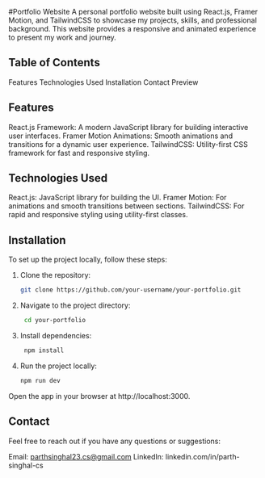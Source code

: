 #Portfolio Website
A personal portfolio website built using React.js, Framer Motion, and TailwindCSS to showcase my projects, skills, and professional background. This website provides a responsive and animated experience to present my work and journey.

## Table of Contents
Features
Technologies Used
Installation
Contact
Preview

## Features
React.js Framework: A modern JavaScript library for building interactive user interfaces.
Framer Motion Animations: Smooth animations and transitions for a dynamic user experience.
TailwindCSS: Utility-first CSS framework for fast and responsive styling.

## Technologies Used
React.js: JavaScript library for building the UI.
Framer Motion: For animations and smooth transitions between sections.
TailwindCSS: For rapid and responsive styling using utility-first classes.

## Installation
To set up the project locally, follow these steps:
1. Clone the repository:
   ```bash
   git clone https://github.com/your-username/your-portfolio.git
2. Navigate to the project directory:
   ```bash
    cd your-portfolio   
3. Install dependencies:
   ```bash
    npm install
4. Run the project locally:
   ```bash
   npm run dev
  Open the app in your browser at http://localhost:3000.

## Contact
Feel free to reach out if you have any questions or suggestions:

Email: parthsinghal23.cs@gmail.com
LinkedIn: linkedin.com/in/parth-singhal-cs
